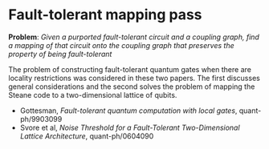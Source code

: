 # Fault-tolerant mapping pass

**Problem**: *Given a purported fault-tolerant circuit and a coupling graph, find a mapping of that circuit onto the coupling graph that preserves the property of being fault-tolerant*

The problem of constructing fault-tolerant quantum gates when there are locality restrictions was considered in these two papers. The first discusses general considerations and the second solves the problem of mapping the Steane code to a two-dimensional lattice of qubits.

- Gottesman, *Fault-tolerant quantum computation with local gates*, quant-ph/9903099
- Svore et al, *Noise Threshold for a Fault-Tolerant Two-Dimensional Lattice Architecture*, quant-ph/0604090
